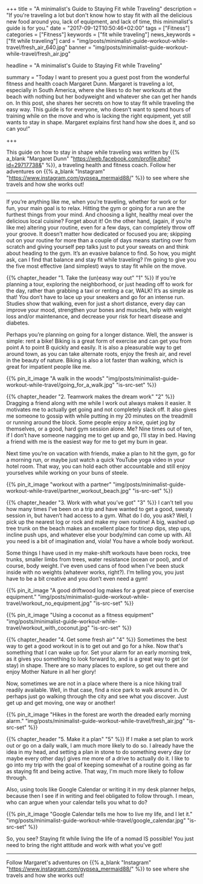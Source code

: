 +++
title = "A minimalist's Guide to Staying Fit while Traveling"
description = "If you're traveling a lot but don't know how to stay fit with all the delicious new food around you, lack of equipment, and lack of time, this minimalist's guide is for you."
date = "2017-09-12T10:50:46+02:00"
tags = ["Fitness"]
categories = ["Fitness"]
keywords = ["fit while traveling"]
news_keywords = ["fit while traveling"]
card = "img/posts/minimalist-guide-workout-while-travel/fresh_air_640.jpg"
banner = "img/posts/minimalist-guide-workout-while-travel/fresh_air.jpg"

headline = "A minimalist's Guide to Staying Fit while Traveling"

summary = "Today I want to present you a guest post from the wonderful fitness and health coach Margaret Dunn. Margaret is traveling a lot, especially in South America, where she likes to do her workouts at the beach with nothing but her bodyweight and whatever she can get her hands on. In this post, she shares her secrets on how to stay fit while traveling the easy way. This guide is for everyone, who doesn't want to spend hours of training while on the move and who is lacking the right equipment, yet still wants to stay in shape. Margaret explains first hand how she does it, and so can you!"

+++

This guide on how to stay in shape while traveling was written by {{% a_blank "Margaret Dunn" "https://web.facebook.com/profile.php?id=29717738&" %}}, a traveling health and fitness coach. Follow her adventures on {{% a_blank "Instagram" "https://www.instagram.com/gypsea_mermaid88/" %}} to see where she travels and how she works out!
<hr class="section-divider">
If you’re anything like me, when you’re traveling, whether for work or for fun, your main goal is to relax. Hitting the gym or going for a run are the furthest things from your mind. And choosing a light, healthy meal over the delicious local cuisine? Forget about it! On the other hand, (again, if you’re like me) altering your routine, even for a few days, can completely throw off your groove. It doesn’t matter how dedicated or focused you are; skipping out on your routine for more than a couple of days means starting over from scratch and giving yourself pep talks just to put your sweats on and think about heading to the gym. It’s an evasive balance to find. So how, you might ask, can I find that balance and stay fit while traveling? I’m going to give you the five most effective (and simplest) ways to stay fit while on the move.

{{% chapter_header "1. Take the (un)easy way out" "1" %}}
If you’re planning a tour, exploring the neighborhood, or just heading off to work for the day, rather than grabbing a taxi or renting a car, WALK! It’s as simple as that! You don’t have to lace up your sneakers and go for an intense run. Studies show that walking, even for just a short distance, every day can improve your mood, strengthen your bones and muscles, help with weight loss and/or maintenance, and decrease your risk for heart disease and diabetes.

Perhaps you’re planning on going for a longer distance. Well, the answer is simple: rent a bike! Biking is a great form of exercise and can get you from point A to point B quickly and easily. It is also a pleasurable way to get around town, as you can take alternate roots, enjoy the fresh air, and revel in the beauty of nature. Biking is also a lot faster than walking, which is great for impatient people like me.

{{% pin_it_image "A walk in the woods" "img/posts/minimalist-guide-workout-while-travel/going_for_a_walk.jpg" "is-src-set" %}}


{{% chapter_header "2. Teamwork makes the dream work" "2" %}}
Dragging a friend along with me while I work out always makes it easier. It motivates me to actually get going and not completely slack off. It also gives me someone to gossip with while putting in my 20 minutes on the treadmill or running around the block. Some people enjoy a nice, quiet jog by themselves, or a good, hard gym session alone. Me? Nine times out of ten, if I don’t have someone nagging me to get up and go, I’ll stay in bed. Having a friend with me is the easiest way for me to get my bum in gear.

Next time you’re on vacation with friends, make a plan to hit the gym, go for a morning run, or maybe just watch a quick YouTube yoga video in your hotel room. That way, you can hold each other accountable and still enjoy yourselves while working on your buns of steele.

{{% pin_it_image "workout with a partner" "img/posts/minimalist-guide-workout-while-travel/partner_workout_beach.jpg" "is-src-set" %}}

{{% chapter_header "3. Work with what you’ve got" "3" %}}
I can’t tell you how many times I’ve been on a trip and have wanted to get a good, sweaty session in, but haven’t had access to a gym. What do I do, you ask? Well, I pick up the nearest log or rock and make my own routine! A big, washed up tree trunk on the beach makes an excellent place for tricep dips, step ups, incline push ups, and whatever else your body/mind can come up with. All you need is a bit of imagination and, viola! You have a whole body workout.

Some things I have used in my make-shift workouts have been rocks, tree trunks, smaller limbs from trees, water resistance (ocean or pool), and of course, body weight. I've even used cans of food when I've been stuck inside with no weights (whatever works, right?). I’m telling you, you just have to be a bit creative and you don’t even need a gym!

{{% pin_it_image "A good driftwood log makes for a great piece of exercise equipment." "img/posts/minimalist-guide-workout-while-travel/workout_no_equipment.jpg" "is-src-set" %}}

{{% pin_it_image "Using a coconut as a fitness equipment" "img/posts/minimalist-guide-workout-while-travel/workout_with_coconut.jpg" "is-src-set" %}}

{{% chapter_header "4. Get some fresh air" "4" %}}
Sometimes the best way to get a good workout in is to get out and go for a hike. Now that's something that I can wake up for. Set your alarm for an early morning trek, as it gives you something to look forward to, and is a great way to get (or stay) in shape. There are so many places to explore, so get out there and enjoy Mother Nature in all her glory!

Now, sometimes we are not in a place where there is a nice hiking trail readily available. Well, in that case, find a nice park to walk around in. Or perhaps just go walking through the city and see what you discover. Just get up and get moving, one way or another!

{{% pin_it_image "Hikes in the forest are worth the dreaded early morning alarm." "img/posts/minimalist-guide-workout-while-travel/fresh_air.jpg" "is-src-set" %}}

{{% chapter_header "5. Make it a plan" "5" %}}
If I make a set plan to work out or go on a daily walk, I am much more likely to do so. I already have the idea in my head, and setting a plan in stone to do something every day (or maybe every other day) gives me more of a drive to actually do it. I like to go into my trip with the goal of keeping somewhat of a routine going as far as staying fit and being active. That way, I'm much more likely to follow through.

Also, using tools like Google Calendar or writing it in my desk planner helps, because then I see if in writing and feel obligated to follow through. I mean, who can argue when your calendar tells you what to do?

{{% pin_it_image "Google Calendar tells me how to live my life, and I let it." "img/posts/minimalist-guide-workout-while-travel/google_calendar.jpg" "is-src-set" %}}

So, you see? Staying fit while living the life of a nomad IS possible! You just need to bring the right attitude and work with what you've got!

<hr class="section-divider">

Follow Margaret's adventures on {{% a_blank "Instagram" "https://www.instagram.com/gypsea_mermaid88/" %}} to see where she travels and how she works out!







